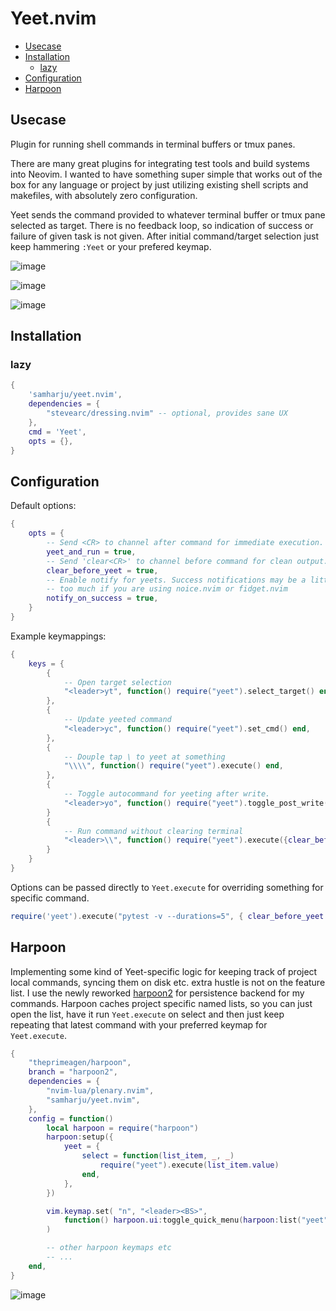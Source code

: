 # Yeet.nvim

<!-- vim-markdown-toc GitLab -->

* [Usecase](#usecase)
* [Installation](#installation)
    * [lazy](#lazy)
* [Configuration](#configuration)
* [Harpoon](#harpoon)

<!-- vim-markdown-toc -->

## Usecase

Plugin for running shell commands in terminal buffers or tmux panes.

There are many great plugins for integrating test tools and build systems into Neovim.
I wanted to have something super simple that works out of the box for any language or
project by just utilizing existing shell scripts and makefiles, with absolutely zero configuration.

Yeet sends the command provided to whatever terminal buffer or
tmux pane selected as target. There is no feedback loop, so indication of
success or failure of given task is not given. After initial command/target
selection just keep hammering `:Yeet` or your prefered keymap.

![image](https://github.com/samharju/yeet.nvim/assets/35364923/0a21786e-9506-4644-b628-8d57cebcf747)

![image](https://github.com/samharju/yeet.nvim/assets/35364923/8a63b72d-c39e-48c1-92df-5ba97eb17a3c)

![image](https://github.com/samharju/yeet.nvim/assets/35364923/e6b2f039-79c8-4207-b8d0-3f3c6629b141)

## Installation

### lazy

```lua
{
    'samharju/yeet.nvim',
    dependencies = {
        "stevearc/dressing.nvim" -- optional, provides sane UX
    },
    cmd = 'Yeet',
    opts = {},
}
```

## Configuration

Default options:

```lua
{
    opts = {
        -- Send <CR> to channel after command for immediate execution.
        yeet_and_run = true,
        -- Send 'clear<CR>' to channel before command for clean output.
        clear_before_yeet = true,
        -- Enable notify for yeets. Success notifications may be a little
        -- too much if you are using noice.nvim or fidget.nvim
        notify_on_success = true,
    }
}
```

Example keymappings:

```lua
{
    keys = {
        {
            -- Open target selection
            "<leader>yt", function() require("yeet").select_target() end,
        },
        {
            -- Update yeeted command
            "<leader>yc", function() require("yeet").set_cmd() end,
        },
        {
            -- Douple tap \ to yeet at something
            "\\\\", function() require("yeet").execute() end,
        },
        {
            -- Toggle autocommand for yeeting after write.
            "<leader>yo", function() require("yeet").toggle_post_write() end,
        }
        {
            -- Run command without clearing terminal
            "<leader>\\", function() require("yeet").execute({clear_before_yeet=false}) end,
        }
    }
}

```

Options can be passed directly to `Yeet.execute` for overriding something for specific command.

```lua
require('yeet').execute("pytest -v --durations=5", { clear_before_yeet = false })
```

## Harpoon

Implementing some kind of Yeet-specific logic for keeping track of project
local commands, syncing them on disk etc. extra hustle is not on the feature list.
I use the newly reworked [harpoon2](https://github.com/ThePrimeagen/harpoon) for persistence
backend for my commands. Harpoon caches project specific named lists, so you can just open
the list, have it run `Yeet.execute` on select and then just keep repeating that latest
command with your preferred keymap for `Yeet.execute`.

```lua
{
    "theprimeagen/harpoon",
    branch = "harpoon2",
    dependencies = {
        "nvim-lua/plenary.nvim",
        "samharju/yeet.nvim",
    },
    config = function()
        local harpoon = require("harpoon")
        harpoon:setup({
            yeet = {
                select = function(list_item, _, _)
                    require("yeet").execute(list_item.value)
                end,
            },
        })

        vim.keymap.set( "n", "<leader><BS>",
            function() harpoon.ui:toggle_quick_menu(harpoon:list("yeet")) end
        )

        -- other harpoon keymaps etc
        -- ...
    end,
}

```

![image](https://github.com/samharju/yeet.nvim/assets/35364923/48d0df0b-0b85-4f6a-9340-e06dad0f08cb)

